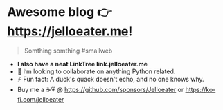 # Awesome blog 👉 https://jelloeater.me!
> Somthing somthing #smallweb
- **I also have a neat LinkTree link.jelloeater.me**
- 👯 I’m looking to collaborate on anything Python related.
- ⚡ Fun fact: A duck's quack doesn't echo, and no one knows why.
- Buy me a ☕💗 @ https://github.com/sponsors/Jelloeater or https://ko-fi.com/jelloeater
